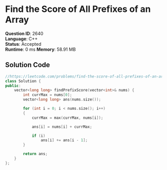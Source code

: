 # Find the Score of All Prefixes of an Array

**Question ID**: 2640  
**Language**: C++  
**Status**: Accepted  
**Runtime**: 0 ms 
**Memory**: 58.91  MB

## Solution Code
```cpp
//https://leetcode.com/problems/find-the-score-of-all-prefixes-of-an-array/
class Solution {
public:
    vector<long long> findPrefixScore(vector<int>& nums) {
        int currMax = nums[0];
        vector<long long> ans(nums.size());

        for (int i = 0; i < nums.size(); i++)
        {
            currMax = max(currMax, nums[i]);

            ans[i] = nums[i] + currMax;

            if (i)
                ans[i] += ans[i - 1];
        }

        return ans;
    }
};
```
